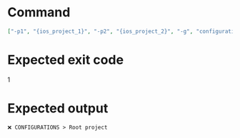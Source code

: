 # Command
```json
["-p1", "{ios_project_1}", "-p2", "{ios_project_2}", "-g", "configurations", "-t", "Project"]
```

# Expected exit code
1

# Expected output
```
❌ CONFIGURATIONS > Root project


```
